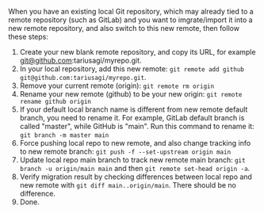 When you have an existing local Git repository, which may already tied to a remote repository (such as GitLab) and you want to imgrate/import it into a new remote repository, and also switch to this new remote, then follow these steps:
1. Create your new blank remote repository, and copy its URL, for example git@github.com:tariusagi/myrepo.git.
2. In your local repository, add this new remote: `git remote add github git@github.com:tariusagi/myrepo.git`.
3. Remove your current remote (origin): `git remote rm origin`
4. Rename your new remote (github) to be your new origin: `git remote rename github origin`
5. If your default local branch name is different from new remote default branch, you need to rename it. For example, GitLab default branch is called "master", while GitHub is "main". Run this command to rename it: `git branch -m master main`
6. Force pushing local repo to new remote, and also change tracking info to new remote branch: `git push -f --set-upstream origin main`
7. Update local repo main branch to track new remote main branch: `git branch -u origin/main main` and then `git remote set-head origin -a`.
8. Verify migration result by checking differences between local repo and new remote with `git diff main..origin/main`. There should be no difference.
9. Done.
